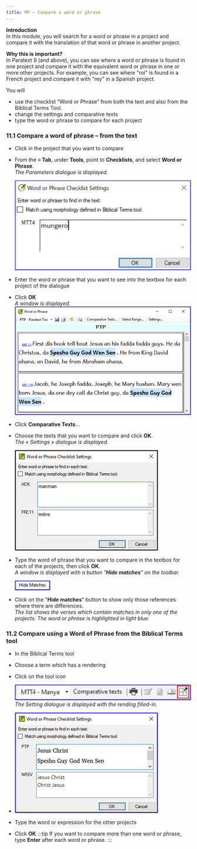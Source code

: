 ```yaml
---
title: MP – Compare a word or phrase
---
```

**Introduction**  
In this module, you will search for a word or phrase in a project and compare it with the translation of that word or phrase in another project.

**Why this is important?**  
In Paratext 9 (and above), you can see where a word or phrase is found in one project and compare it with the equivalent word or phrase in one or more other projects. For example, you can see where "roi" is found in a French project and compare it with "rey" in a Spanish project.

You will  
-   use the checklist “Word or Phrase” from both the text and also from the Biblical Terms Tool.
-   change the settings and comparative texts
-   type the word or phrase to compare for each project

### 11.1 Compare a word of phrase – from the text

-   Click in the project that you want to compare
-   From the **≡ Tab**, under **Tools**, point to **Checklists**, and select **Word or Phrase**.  
    *The Parameters dialogue is displayed*.

    ![](media/855b9203349b7b2e54f0fa8f34e168eb.png)

-   Enter the word or phrase that you want to see into the textbox for each project of the dialogue
-   Click **OK**  
    *A window is displayed*.  
    ![](media/1406af69fa2c6e34374c3c00d3cdd0d7.png)

-   Click **Comparative Texts**...
-   Choose the texts that you want to compare and click **OK**.  
    *The « Settings » dialogue is displayed.*

    ![](media/a08fdc3ff01202588a59aad869fb8205.png)

-   Type the word of phrase that you want to compare in the textbox for each of the projects, then click **OK**.  
    *A window is displayed with a button "***Hide matches***" on the toolbar.*

    ![](media/12870a3d0bb20c12a2d49084fda8cd31.png)

-   Click on the "**Hide matches**" button to show only those references where there are differences.  
    *The list shows the verses which contain matches in only one of the projects. The word or phrase is highlighted in light blue*.

### 11.2 Compare using a Word of Phrase from the Biblical Terms tool

-   In the Biblical Terms tool
-   Choose a term which has a rendering
-   Click on the tool icon

    ![](media/d6c7c902c72f22f7e6a55966b2d18129.png)  
    *The Setting dialogue is displayed with the rending filled-in.*

-   ![](media/c58bb284eef0184480a195c3783310cb.png)
-   Type the word or expression for the other projects
-   Click **OK**
:::tip
If you want to compare more than one word or phrase, type **Enter** after each word or phrase.
:::